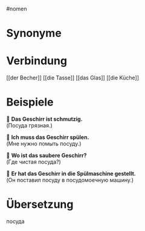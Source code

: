 #nomen
# Synonyme

# Verbindung 
[[der Becher]]
[[die Tasse]]
[[das Glas]]
[[die Küche]]
# Beispiele
🔹 **Das Geschirr ist schmutzig.**  
(Посуда грязная.)

🔹 **Ich muss das Geschirr spülen.**  
(Мне нужно помыть посуду.)

🔹 **Wo ist das saubere Geschirr?**  
(Где чистая посуда?)

🔹 **Er hat das Geschirr in die Spülmaschine gestellt.**  
(Он поставил посуду в посудомоечную машину.)
# Übersetzung
посуда